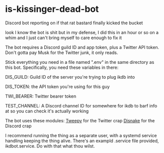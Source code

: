 # is-kissinger-dead-bot
Discord bot reporting on if that rat bastard finally kicked the bucket

look I know the bot is shit but in my defense, I did this in an hour or so on a whim and I just can't bring myself to care enough to fix it

The bot requires a Discord guild ID and app token, plus a Twitter API token. Don't gotta pay Musk for the Twitter junk, it only reads.

Stick everything you need in a file named ".env" in the same directory as this bot. Specifically, you need these variables in there:

DIS_GUILD: Guild ID of the server you're trying to plug ikdb into

DIS_TOKEN: the API token you're using for this guy

TWI_BEARER: Twitter bearer token

TEST_CHANNEL: A Discord channel ID for somewhere for ikdb to barf info at so you can check it's actually working

The bot uses these modules:
[Tweepy](https://www.tweepy.org/) for the Twitter crap
[Disnake](https://docs.disnake.dev/en/stable/) for the Discord crap

I recommend running the thing as a separate user, with a systemd service handling keeping the thing alive.
There's an exampld .service file provided, ikdbot.service. Do with that what thou wilst.
